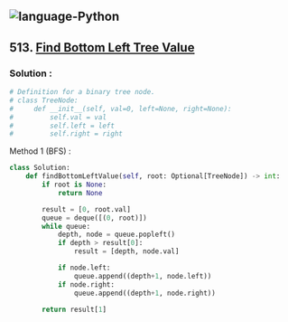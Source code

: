 ![language-Python](https://img.shields.io/badge/Python-ffd43b?style=for-the-badge&logo=PYTHON)
---

## 513. [Find Bottom Left Tree Value](https://leetcode.com/problems/find-bottom-left-tree-value)

### Solution :

```python
# Definition for a binary tree node.
# class TreeNode:
#     def __init__(self, val=0, left=None, right=None):
#         self.val = val
#         self.left = left
#         self.right = right
```

Method 1 (BFS) :
```python
class Solution:
    def findBottomLeftValue(self, root: Optional[TreeNode]) -> int:
        if root is None:
            return None

        result = [0, root.val]
        queue = deque([(0, root)])
        while queue:
            depth, node = queue.popleft()
            if depth > result[0]:
                result = [depth, node.val]

            if node.left:
                queue.append((depth+1, node.left))
            if node.right:
                queue.append((depth+1, node.right))

        return result[1]
```
